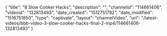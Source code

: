{
    "title": "8 Slow Cooker Hacks",
    "description": "",
    "channelid": "114661406",
    "videoid": "132813493",
    "date_created": "1512751792",
    "date_modified": "1516751850",
    "type": "captivate",
    "layout": "channelVideo",
    "url": "\/latest-videos\/bbb-video-3-slow-cooker-hacks-final-2-mp4\/114661406-132813493"
}